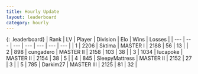 ```yaml
---
title: Hourly Update
layout: leaderboard
category: hourly
---
```


{: .leaderboard}
| Rank | LV | Player | Division | Elo | Wins | Losses |
| --- | --- | --- | --- | --- | --- | --- |
| <span data-change="0">1</span> | 2206 | <span title="ID: 353063">Sktima</span> | MASTER I | <span data-change="0">2188</span> | <span data-change="0">56</span> | <span data-change="0">13</span> |
| <span data-change="0">2</span> | 898 | <span title="ID: 54134">cungadero</span> | MASTER II | <span data-change="-8">2158</span> | <span data-change="2">103</span> | <span data-change="1">38</span> |
| <span data-change="0">3</span> | 1034 | <span title="ID: 41925">lucapoke</span> | MASTER II | <span data-change="0">2154</span> | <span data-change="0">38</span> | <span data-change="0">5</span> |
| <span data-change="0">4</span> | 845 | <span title="ID: 153129">SleepyMattress</span> | MASTER II | <span data-change="0">2152</span> | <span data-change="0">27</span> | <span data-change="0">3</span> |
| <span data-change="0">5</span> | 785 | <span title="ID: 694036">Darkim27</span> | MASTER III | <span data-change="-4">2125</span> | <span data-change="1">81</span> | <span data-change="1">32</span> |